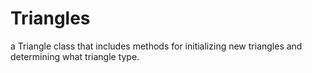 # Triangles
a Triangle class that includes methods for initializing new triangles and determining what triangle type.

